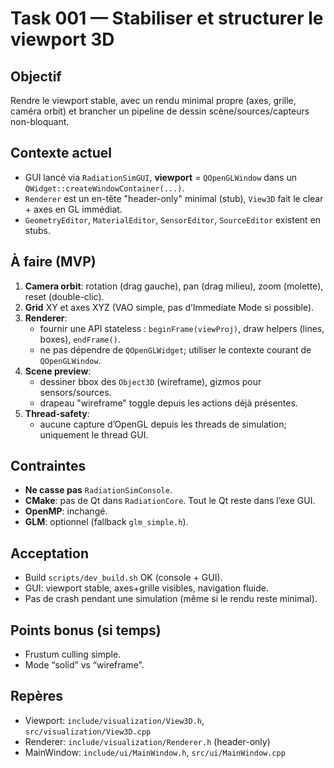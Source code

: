 # Task 001 — Stabiliser et structurer le viewport 3D

## Objectif
Rendre le viewport stable, avec un rendu minimal propre (axes, grille, caméra orbit) et brancher un pipeline de dessin scène/sources/capteurs non-bloquant.

## Contexte actuel
- GUI lancé via `RadiationSimGUI`, **viewport** = `QOpenGLWindow` dans un `QWidget::createWindowContainer(...)`.
- `Renderer` est un en-tête "header-only" minimal (stub), `View3D` fait le clear + axes en GL immédiat.
- `GeometryEditor`, `MaterialEditor`, `SensorEditor`, `SourceEditor` existent en stubs.

## À faire (MVP)
1. **Camera orbit**: rotation (drag gauche), pan (drag milieu), zoom (molette), reset (double-clic).
2. **Grid** XY et axes XYZ (VAO simple, pas d’Immediate Mode si possible).
3. **Renderer**: 
   - fournir une API stateless : `beginFrame(viewProj)`, draw helpers (lines, boxes), `endFrame()`.
   - ne pas dépendre de `QOpenGLWidget`; utiliser le contexte courant de `QOpenGLWindow`.
4. **Scene preview**:
   - dessiner bbox des `Object3D` (wireframe), gizmos pour sensors/sources.
   - drapeau "wireframe" toggle depuis les actions déjà présentes.
5. **Thread-safety**:
   - aucune capture d’OpenGL depuis les threads de simulation; uniquement le thread GUI.

## Contraintes
- **Ne casse pas** `RadiationSimConsole`.
- **CMake**: pas de Qt dans `RadiationCore`. Tout le Qt reste dans l’exe GUI.
- **OpenMP**: inchangé.
- **GLM**: optionnel (fallback `glm_simple.h`).

## Acceptation
- Build `scripts/dev_build.sh` OK (console + GUI).
- GUI: viewport stable, axes+grille visibles, navigation fluide.
- Pas de crash pendant une simulation (même si le rendu reste minimal).

## Points bonus (si temps)
- Frustum culling simple.
- Mode “solid” vs “wireframe”.

## Repères
- Viewport: `include/visualization/View3D.h`, `src/visualization/View3D.cpp`
- Renderer: `include/visualization/Renderer.h` (header-only)
- MainWindow: `include/ui/MainWindow.h`, `src/ui/MainWindow.cpp`

